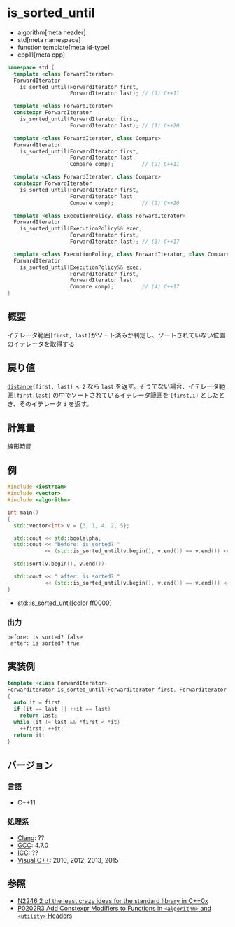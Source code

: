 # is_sorted_until
* algorithm[meta header]
* std[meta namespace]
* function template[meta id-type]
* cpp11[meta cpp]

```cpp
namespace std {
  template <class ForwardIterator>
  ForwardIterator
    is_sorted_until(ForwardIterator first,
                    ForwardIterator last); // (1) C++11

  template <class ForwardIterator>
  constexpr ForwardIterator
    is_sorted_until(ForwardIterator first,
                    ForwardIterator last); // (1) C++20

  template <class ForwardIterator, class Compare>
  ForwardIterator
    is_sorted_until(ForwardIterator first,
                    ForwardIterator last,
                    Compare comp);         // (2) C++11

  template <class ForwardIterator, class Compare>
  constexpr ForwardIterator
    is_sorted_until(ForwardIterator first,
                    ForwardIterator last,
                    Compare comp);         // (2) C++20

  template <class ExecutionPolicy, class ForwardIterator>
  ForwardIterator
    is_sorted_until(ExecutionPolicy&& exec,
                    ForwardIterator first,
                    ForwardIterator last); // (3) C++17

  template <class ExecutionPolicy, class ForwardIterator, class Compare>
  ForwardIterator
    is_sorted_until(ExecutionPolicy&& exec,
                    ForwardIterator first,
                    ForwardIterator last,
                    Compare comp);         // (4) C++17
}
```

## 概要
イテレータ範囲`[first, last)`がソート済みか判定し、ソートされていない位置のイテレータを取得する


## 戻り値
[`distance`](/reference/iterator/distance.md)`(first, last) < 2` なら `last` を返す。そうでない場合、イテレータ範囲`[first,last]` の中でソートされているイテレータ範囲を `[first,i)` としたとき、そのイテレータ `i` を返す。


## 計算量
線形時間


## 例
```cpp example
#include <iostream>
#include <vector>
#include <algorithm>

int main()
{
  std::vector<int> v = {3, 1, 4, 2, 5};

  std::cout << std::boolalpha;
  std::cout << "before: is sorted? "
            << (std::is_sorted_until(v.begin(), v.end()) == v.end()) << std::endl;

  std::sort(v.begin(), v.end());

  std::cout << " after: is sorted? "
            << (std::is_sorted_until(v.begin(), v.end()) == v.end()) << std::endl;
}
```
* std::is_sorted_until[color ff0000]

### 出力
```
before: is sorted? false
 after: is sorted? true
```


## 実装例
```cpp
template <class ForwardIterator>
ForwardIterator is_sorted_until(ForwardIterator first, ForwardIterator last)
{
  auto it = first;
  if (it == last || ++it == last)
    return last;
  while (it != last && *first < *it)
    ++first, ++it;
  return it;
}
```


## バージョン
### 言語
- C++11


### 処理系
- [Clang](/implementation.md#clang): ??
- [GCC](/implementation.md#gcc): 4.7.0
- [ICC](/implementation.md#icc): ??
- [Visual C++](/implementation.md#visual_cpp): 2010, 2012, 2013, 2015


## 参照
- [N2246 2 of the least crazy ideas for the standard library in C++0x](http://www.open-std.org/jtc1/sc22/wg21/docs/papers/2007/n2246.html)
- [P0202R3 Add Constexpr Modifiers to Functions in `<algorithm>` and `<utility>` Headers](http://www.open-std.org/jtc1/sc22/wg21/docs/papers/2017/p0202r3.html)
